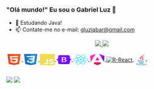 ### "Olá mundo!" Eu sou o Gabriel Luz 👋


- 🌱 Estudando Java!
- 📫 Contate-me no e-mail: gluzjabar@gmail.com

<div align="center">
  <a href="https://github.com/GabrielLJ">
  <img height="180em" src="https://github-readme-stats.vercel.app/api?username=GabrielLJ&show_icons=true&theme=tokyonight&include_all_commits=true&count_private=true"/>
  <img height="180em" src="https://github-readme-stats.vercel.app/api/top-langs/?username=GabrielLJ&layout=compact&langs_count=7&theme=tokyonight"/>
</div>
  
<div style="display: inline_block"><br>
  <img align="center" alt="R-HTML" height="30" width="40" src="https://raw.githubusercontent.com/devicons/devicon/master/icons/html5/html5-original.svg">
  <img align="center" alt="R-CSS" height="30" width="40" src="https://raw.githubusercontent.com/devicons/devicon/master/icons/css3/css3-original.svg">
  <img align="center" alt="R-Js" height="30" width="40" src="https://raw.githubusercontent.com/devicons/devicon/master/icons/javascript/javascript-plain.svg">
  <img align="center" alt="R-Python" height="30" width="40" src="https://raw.githubusercontent.com/devicons/devicon/master/icons/bootstrap/bootstrap-original.svg">
  <img align="center" alt="R-React" height="30" width="40" src="https://raw.githubusercontent.com/devicons/devicon/master/icons/react/react-original.svg">
    <img align="center" alt="R-Python" height="30" width="40" src="https://raw.githubusercontent.com/devicons/devicon/master/icons/angular/angular-original.svg">
  <img align="center" alt="R-React" height="30" width="40" src="https://cdn.jsdelivr.net/gh/devicons/devicon/icons/nodejs/nodejs-original.svg" />
  <img align="center" alt="R-Python" height="30" width="40" src="https://raw.githubusercontent.com/devicons/devicon/master/icons/java/java-original.svg">
</div>
  
##

<div> 
<a href = "mailto:gluzjabar@gmail.com.com"><img src="https://img.shields.io/badge/-Gmail-%23333?style=for-the-badge&logo=gmail&logoColor=white" target="_blank"></a>
  <a href="https://www.linkedin.com/in/gabriel-luz-jabar-8659b01b2" target="_blank"><img src="https://img.shields.io/badge/-LinkedIn-%230077B5?style=for-the-badge&logo=linkedin&logoColor=white" target="_blank"></a>  
</div>
  
